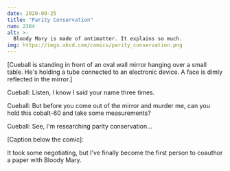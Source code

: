 ```yaml
---
date: 2020-09-25
title: "Parity Conservation"
num: 2364
alt: >-
  Bloody Mary is made of antimatter. It explains so much.
img: https://imgs.xkcd.com/comics/parity_conservation.png
---
```

[Cueball is standing in front of an oval wall mirror hanging over a small table. He's holding a tube connected to an electronic device. A face is dimly reflected in the mirror.]

Cueball: Listen, I know I said your name three times.

Cueball: But before you come out of the mirror and murder me, can you hold this cobalt-60 and take some measurements?

Cueball: See, I'm researching parity conservation...

[Caption below the comic]:

It took some negotiating, but I've finally become the first person to coauthor a paper with Bloody Mary.